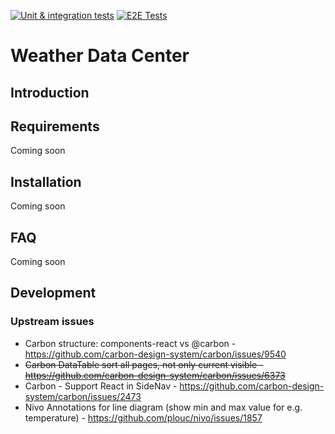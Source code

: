 [![Unit & integration tests](https://github.com/Daveiano/weather-data-center/actions/workflows/unit_tests.yml/badge.svg)](https://github.com/Daveiano/weather-data-center/actions/workflows/unit_tests.yml)
[![E2E Tests](https://github.com/Daveiano/weather-data-center/actions/workflows/e2e_tests.yml/badge.svg)](https://github.com/Daveiano/weather-data-center/actions/workflows/e2e_tests.yml)

# Weather Data Center

## Introduction

## Requirements

Coming soon

## Installation

Coming soon

## FAQ

Coming soon

## Development

### Upstream issues

* Carbon structure: components-react vs @carbon - https://github.com/carbon-design-system/carbon/issues/9540
* <s>Carbon DataTable sort all pages, not only current visible - https://github.com/carbon-design-system/carbon/issues/6373</s>
* Carbon - Support React <Link> in SideNav - https://github.com/carbon-design-system/carbon/issues/2473
* Nivo Annotations for line diagram (show min and max value for e.g. temperature) - https://github.com/plouc/nivo/issues/1857